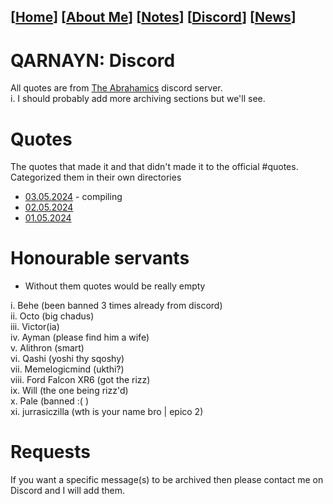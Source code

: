 <link rel="icon" href="favicon.ico">
<link rel="stylesheet" href="https://dhulqarnayn.github.io/qarnayn/index.css">

## [[Home](index.md)] [[About Me](ABOUT.md)] [[Notes](NOTES.md)] [[Discord](DISCORD.md)] [[News](news.md)]

# QARNAYN: Discord
All quotes are from [The Abrahamics](https://discord.gg/the-abrahamics-853686659099000873) discord server.     
 i. I should probably add more archiving sections but we'll see.

# Quotes
The quotes that made it and that didn't made it to the official #quotes.    
Categorized them in their own directories   
- [03.05.2024](/quotes/03052024/03052024.md) - compiling
- [02.05.2024](/quotes/02052024/02052024.md)
- [01.05.2024](/quotes/01052024.md)    

# Honourable servants
- Without them quotes would be really empty   

i. Behe (been banned 3 times already from discord)   
ii. Octo (big chadus)    
iii. Victor(ia)    
iv. Ayman (please find him a wife)    
v. Alithron (smart)     
vi. Qashi (yoshi thy sqoshy)    
vii. Memelogicmind (ukthi?)     
viii. Ford Falcon XR6 (got the rizz)     
ix. Will (the one being rizz'd)     
x. Pale (banned :( )    
xi. jurrasiczilla (wth is your name bro | epico 2)

# Requests
If you want a specific message(s) to be archived then please contact me on Discord
and I will add them.
